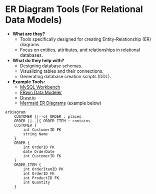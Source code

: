# ER Diagram Tools (For Relational Data Models)

- **What are they?**
  - Tools specifically designed for creating Entity-Relationship (ER) diagrams.
  - Focus on entities, attributes, and relationships in relational databases.
- **What do they help with?**
  - Designing database schemas.
  - Visualizing tables and their connections.
  - Generating database creation scripts (DDL).
- **Example Tools:**
  - [MySQL Workbench](https://www.mysql.com/products/workbench/)
  - [ERwin Data Modeler](https://technicspub.com/erwinDM/)
  - [Draw.io](https://drawio-app.com/blog/entity-relationship-diagrams-with-draw-io/)
  - [Mermaid ER Diagrams](https://mermaid.js.org/syntax/entityRelationshipDiagram.html) (example below)

```mermaid
erDiagram
    CUSTOMER ||--o{ ORDER : places
    ORDER ||--|{ ORDER_ITEM : contains
    CUSTOMER {
        int CustomerID PK
        string Name
    }
    ORDER {
        int OrderID PK
        date OrderDate
        int CustomerID FK
    }
    ORDER_ITEM {
        int OrderItemID PK
        int OrderID FK
        int ProductID FK
        int Quantity
    }
```
